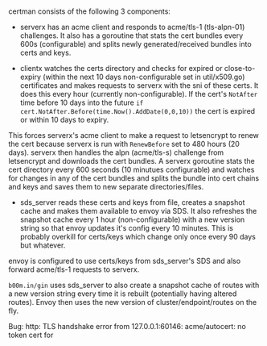 # 

certman consists of the following 3 components:

+ serverx has an acme client and responds to acme/tls-1 (tls-alpn-01) challenges. It also has a goroutine that stats the cert bundles every 600s (configurable) and splits newly generated/received bundles into certs and keys. 

+ clientx watches the certs directory and checks for expired or close-to-expiry (within the next 10 days non-configurable set in util/x509.go) certificates and makes requests to serverx with the sni of these certs. It does this every hour (currently non-configurable). If the cert's `NotAfter` time before 10 days into the future `if cert.NotAfter.Before(time.Now().AddDate(0,0,10))` the cert is expired or within 10 days to expiry.

This forces serverx's acme client to make a request to letsencrypt to renew the cert because serverx is run with `RenewBefore` set to 480 hours (20 days). serverx then handles the alpn (acme/tls-s) challenge from letsencrypt and downloads the cert bundles. A serverx goroutine stats the cert directory every 600 seconds (10 minutues configurable) and watches for changes in any of the cert bundles and splits the bundle into cert chains and keys and saves them to new separate directories/files.

+ sds_server reads these certs and keys from file, creates a snapshot cache and makes them available to envoy via SDS. It also refreshes the snapshot cache every 1 hour (non-configurable) with a new version string so that envoy updates it's config every 10 minutes. This is probably overkill for certs/keys which change only once every 90 days but whatever.

envoy is configured to use certs/keys from sds_server's SDS and also forward acme/tls-1 requests to serverx. 

`b00m.in/gin` uses sds_server to also create a snapshot cache of routes with a new version string every time it is rebuilt (potentially having altered routes). Envoy then uses the new version of cluster/endpoint/routes on the fly.  

Bug:
http: TLS handshake error from 127.0.0.1:60146: acme/autocert: no token cert for



